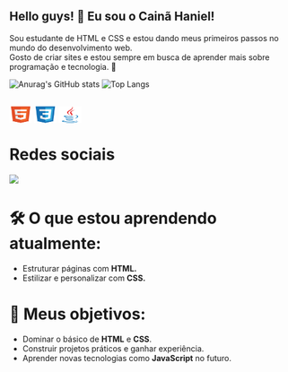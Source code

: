## Hello guys! 👋 Eu sou o Cainã Haniel!
Sou estudante de HTML e CSS e estou dando meus primeiros passos no mundo do desenvolvimento web. <br>
Gosto de criar sites e estou sempre em busca de aprender mais sobre programação e tecnologia. 🚀

![Anurag's GitHub stats](https://github-readme-stats.vercel.app/api?username=CainaHaniell&show_icons=true&theme=yeblu)  ![Top Langs](https://github-readme-stats.vercel.app/api/top-langs/?username=CainaHaniell&layout=compact&theme=yeblu)


<div style="display: inline_block"><br> <img align="center" alt="Caina-HTML" height="30" width="40" src="https://raw.githubusercontent.com/devicons/devicon/master/icons/html5/html5-original.svg"> <img align="center" alt="Caina-CSS" height="30" width="40" src="https://raw.githubusercontent.com/devicons/devicon/master/icons/css3/css3-original.svg"> <img align="center" alt="Caina-Java" height="30" width="40" src="https://raw.githubusercontent.com/devicons/devicon/master/icons/java/java-original.svg">
</div>

##


<h1>Redes sociais</h1>
<div> 
  <a href="https://www.linkedin.com/in/cain%C3%A3-haniel" target="_blanck"> <img src="https://img.shields.io/badge/-LinkedIn-%230077B5?style=for-the-badge&logo=linkedin&logoColor=white" target="_blank"> </a>
</div>

<h1>🛠️ O que estou aprendendo atualmente:</h1>

- Estruturar páginas com **HTML.**
- Estilizar e personalizar com **CSS.**
<h1>🎯 Meus objetivos:</h1>

-  Dominar o básico de <strong>HTML</strong> e <strong>CSS</strong>. <br>
-  Construir projetos práticos e ganhar experiência. <br>
-  Aprender novas tecnologias como <strong>JavaScript</strong>  no futuro.

